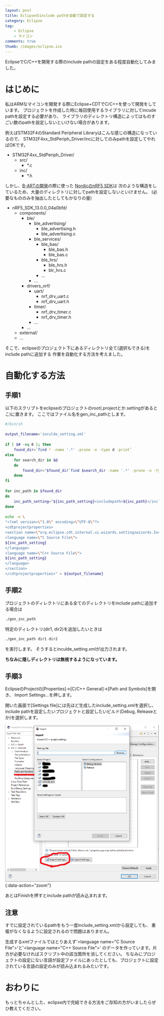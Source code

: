 ```yaml
---
layout: post
title: Eclipseのinclude pathを自動で設定する
category: Eclipse
tag:
    - Eclipse
    - マイコン
comments: true
thumb: /images/eclipse.ico
---
```

EclipseでC/C++を開発する際のinclude pathの設定をある程度自動化してみました。



# はじめに
私はARMなマイコンを開発する際にEclipse+CDTでC/C++を使って開発をしています。
プロジェクトを作成した時に毎回使用するライブラリに対してincude pathを設定する必要があり、
ライブラリのディレクトリ構造によってはものすごい数のpathを設定しないといけない場合があります。

例えばSTM32F4のStandard Peripheral Libraryはこんな感じの構造になっているので、
STM32F4xx_StdPeriph_Driver/incに対してのみpathを設定してやればOKです。

* STM32F4xx_StdPeriph_Driver/
    * src/
        * *.c
    * inc/
        * *.h

しかし、[B-ARTの開発](http://idken.net/posts/2017-04-04-b-art/)の際に使った
[NordicのnRF5 SDK](https://www.nordicsemi.com/eng/Products/Bluetooth-low-energy/nRF5-SDK)は
次のような構造をしているため、大量のディレクトリに対してpathを設定しないといけません。
(必要なもののみを抽出したとしてもかなりの量)

* nRF5_SDK_13.0.0_04a0bfd/
    * components/
        * ble/
            * ble_advertising/
                * ble_advertising.h
                * ble_advertising.c
            * ble_services/
                * ble_bas/
                    * ble_bas.h
                    * ble_bas.c
                * ble_hrs/
                    * ble_hrs.h
                    * blr_hrs.c
                * ...
            * ...
        * drivers_nrf/
            * uart/
                * nrf_drv_uart.c
                * nrf_drv_uart.h
            * timer/
                * nrf_drv_timer.c
                * nrf_drv_timer.h
            * ...
        * ...
    * external/
    * ...


そこで、eclipseのプロジェクト下にあるディレクトリ全て(選択もできる)をinclude pathに追加する
作業を自動化する方法を考えました。

# 自動化する方法
## 手順1 
以下のスクリプトをeclipseのプロジェクトのroot(.projectとか.settingがあるとこ)に置きます。
ここではファイル名をgen_inc_pathとします。

```sh
#/bin/sh

output_filename='inculde_setting.xml'

if [ $# -eq 0 ]; then
	found_dir=`find * -name '.*' -prune -o -type d -print`
else
	for search_dir in $@
	do
		found_dir="$found_dir`find $search_dir -name '.*' -prune -o -type d -print` "
	done
fi

for inc_path in $found_dir
do
	inc_path_setting="${inc_path_setting}<includepath>${inc_path}</includepath>\n"
done

echo -e \
"<?xml version=\"1.0\" encoding=\"UTF-8\"?>
<cdtprojectproperties>
<section name=\"org.eclipse.cdt.internal.ui.wizards.settingswizards.IncludePaths\">
<language name=\"C Source File\">
${inc_path_setting}
</language>
<language name=\"C++ Source File\">
${inc_path_setting}
</language>
</section>
</cdtprojectproperties>" > ${output_filename}
```

## 手順2 
プロジェクトのディレクトリにある全てのディレクトリをinclude pathに追加する場合は

```sh
./gen_inc_path 
```

特定のディレクトリ(dir1, dir2)を追加したいときは

```sh
./gen_inc_path dir1 dir2
```

を実行します。
そうするとinculde_setting.xmlが出力されます。

**ちなみに隠しディレクトリは無視するようになっています。**

## 手順3
EclipseのProjectの[Properties]->[C/C++ General]->[Path and Symbols]を開き、
Import Settings...を押します。

開いた画面で[Settings file]には先ほど生成したinclude_setting.xmlを選択し、
include pathを設定したいプロジェクトと設定したいビルド(Debug, Releaseとか)を選択します。

![](/images/eclipse_inc_import.png){:data-action="zoom"}

あとはFinishを押すとinclude pathが読み込まれます。


## 注意
すでに設定されているpathをもう一度include_setting.xmlから設定しても、
重複がなくなるように設定されるので問題はありません。


生成するxmlファイルではとりあえず'<language name=\"C Source File\">'と'<language name=\"C++ Source File\">'
のデータを作っています。片方が必要なければスクリプト中の該当箇所を消してください。
ちなみにプロジェクトの設定にない言語が設定ファイルにあったとしても、プロジェクトに設定されている言語の設定のみが読み込まれるみたいです。


# おわりに
もっとちゃんとした、eclipse内で完結できる方法をご存知の方がいましたらぜひ教えてください。
